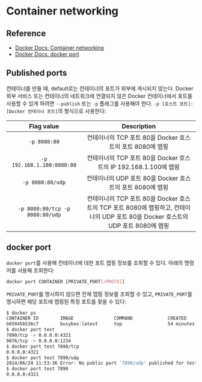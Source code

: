# Container networking

## Reference

- [Docker Docs: Container networking](https://docs.docker.com/config/containers/container-networking/#dns-services)
- [Docker Docs: docker port](https://docs.docker.com/engine/reference/commandline/port/)

## Published ports

컨테이너를 만들 때, default로는 컨테이너의 포트가 외부에 게시되지 않는다. Docker 외부 서비스 또는 컨테이너의 네트워크에 연결되지 않은 Docker 컨테이너에서 포트를 사용할 수 있게 하려면 `--publish` 또는 `-p` 플래그를 사용해야 한다. `-p [호스트 포트]:[Docker 컨테이너 포트]`의 형식으로 사용한다:

| Flag value | Description |
| :--------: | :---------: |
| `-p 8080:80` | 컨테이너의 TCP 포트 80을 Docker 호스트의 포트 8080에 맵핑 |
| `-p 192.168.1.100:8080:80` | 컨테이너의 TCP 포트 80을 Docker 호스트의 IP 192.168.1.100에 맵핑|
| `-p 8080:80/udp` | 컨테이너의 UDP 포트 80을 Docker 호스트의 포트 8080에 맵핑 |
| `-p 8080:80/tcp -p 8080:80/udp` | 컨테이너의 TCP 포트 80을 Docker 호스트의 TCP 포트 8080에 맵핑하고, 컨테이너의 UDP 포트 80을 Docker 호스트의 UDP 포트 8080에 맵핑 |

## docker port

`docker port`를 사용해 컨테이너에 대한 포트 맵핑 정보를 조회할 수 있다. 아래의 명령어를 사용해 조회한다:

```bash
docker port CONTAINER [PRIVATE_PORT[/PROTO]]
```

`PRIVATE_PORT`를 명시하지 않으면 전체 맵핑 정보를 조회할 수 있고, `PRIVATE_PORT`를 명시하면 해당 포트에 맵핑된 특정 포트를 찾을 수 있다:

```bash
$ docker ps
CONTAINER ID        IMAGE               COMMAND             CREATED             STATUS              PORTS                                            NAMES
b650456536c7        busybox:latest      top                 54 minutes ago      Up 54 minutes       0.0.0.0:1234->9876/tcp, 0.0.0.0:4321->7890/tcp   test
$ docker port test
7890/tcp -> 0.0.0.0:4321
9876/tcp -> 0.0.0.0:1234
$ docker port test 7890/tcp
0.0.0.0:4321
$ docker port test 7890/udp
2014/06/24 11:53:36 Error: No public port '7890/udp' published for test
$ docker port test 7890
0.0.0.0:4321
```